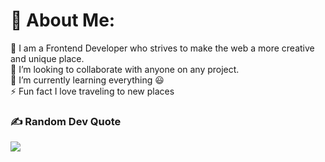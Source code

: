 # 💫 About Me:
🔭 I am a Frontend Developer who strives to make the web a more creative and unique place.<br>👯 I’m looking to collaborate with anyone on any project.<br>🌱 I’m currently learning everything 😃<br>⚡ Fun fact I love traveling to new places

### ✍️ Random Dev Quote
![](https://quotes-github-readme.vercel.app/api?type=horizontal&theme=radical)

<!-- Proudly created with GPRM ( https://gprm.itsvg.in ) -->
